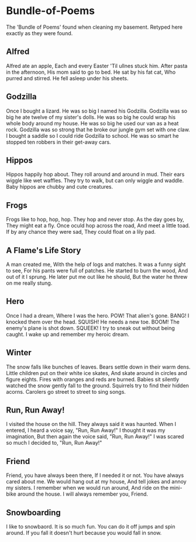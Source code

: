 # Bundle-of-Poems

The 'Bundle of Poems' found when cleaning my basement.  Retyped here exactly as they were found.

## Alfred

Alfred ate an apple,
Each and every Easter
'Til ullnes stuck him.
After pasta in the afternoon,
His mom said to go to bed.
He sat by his fat cat,
Who purred and stirred.
He fell asleep under his sheets.

## Godzilla

Once I bought a lizard.
He was so big I named his Godzilla.
Godzilla was so big he ate twelve of my sister's dolls.
He was so big he could wrap his whole body around my house.
He was so big he used our van as a heat rock.
Godzilla was so strong that he broke our jungle gym set with one claw.
I bought a saddle so I could ride Godzilla to school.
He was so smart he stopped ten robbers in their get-away cars.

## Hippos

Hippos happily hop about.
They roll around and around in mud.
Their ears wiggle like wet waffles.
They try to walk, but can only wiggle and waddle.
Baby hippos are chubby and cute creatures.

## Frogs

Frogs like to hop, hop, hop.
They hop and never stop.
As the day goes by,
They might eat a fly.
Once oculd hop across the road,
And meet a little toad.
If by any chance they were sad,
They could float on a lily pad.

## A Flame's Life Story

A man created me,
With the help of logs and matches.
It was a funny sight to see,
For his pants were full of patches.
He started to burn the wood,
And out of it I sprung.
He later put me out like he should,
But the water he threw on me really stung.

## Hero

Once I had a dream,
Where I was the hero.
POW! That alien's gone.
BANG! I knocked them over the head.
SQUISH! He needs a new toe.
BOOM! The enemy's plane is shot down.
SQUEEK! I try to sneak out without being caught.
I wake up and remember my heroic dream.

## Winter

The snow falls like bunches of leaves.
Bears settle down in their warm dens.
Little children put on their white ice skates,
And skate around in circles and figure eights.
Fires with oranges and reds are burned.
Babies sit silently watched the snow gently fall to the ground.
Squirrels try to find their hidden acorns.
Carolers go street to street to sing songs.

## Run, Run Away!

I visited the house on the hill.
They always said it was haunted.
When I entered, I heard a voice say,
"Run, Run Away!"
I thought it was my imagination,
But then again the voice said,
"Run, Run Away!"
I was scared so much I decided to,
"Run, Run Away!"

## Friend

Friend, you have always been there,
If I needed it or not.
You have always cared about me.
We would hang out at my house,
And tell jokes and annoy my sisters.
I remember when we would run around,
And ride on the mini-bike around the house.
I will always remember you, Friend.

## Snowboarding

I like to snowbaord.
It is so much fun.
You can do it off jumps and spin around.
If you fall it doesn't hurt because you would fall in snow.
